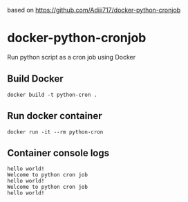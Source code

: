 based on https://github.com/Adiii717/docker-python-cronjob

# docker-python-cronjob
Run python script as a cron job using Docker
## Build Docker
```
docker build -t python-cron .
```
## Run docker container
```
docker run -it --rm python-cron
```
## Container console logs
```
hello world!
Welcome to python cron job
hello world!
Welcome to python cron job
hello world!
```
